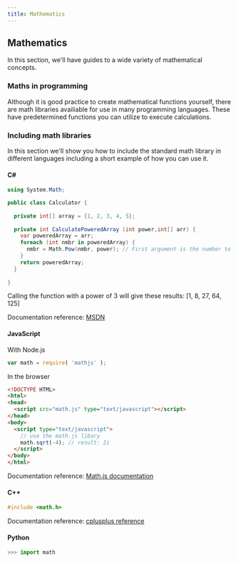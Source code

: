 ```yaml
---
title: Mathematics
---
```

## Mathematics

In this section, we'll have guides to a wide variety of mathematical concepts.

### Maths in programming
Although it is good practice to create mathematical functions yourself, there are math libraries availiable for use in many programming languages. These have predetermined functions you can utilize to execute calculations.

### Including math libraries
In this section we'll show you how to include the standard math library in different languages including a short example of how you can use it.

#### C#
``` cs
using System.Math;

public class Calculator {
  
  private int[] array = {1, 2, 3, 4, 5};
  
  private int CalculatePoweredArray (int power,int[] arr) {
    var poweredArray = arr;
    foreach (int nmbr in poweredArray) {
      nmbr = Math.Pow(nmbr, power); // First argument is the number to be raised, second argument is the power
    }
    return poweredArray;
  }
  
}
```

Calling the function with a power of 3 will give these results:
[1, 8, 27, 64, 125]

Documentation reference: [MSDN](https://msdn.microsoft.com/en-us/library/system.math(v=vs.110).aspx)

#### JavaScript
With Node.js
``` javascript
var math = require( 'mathjs' );
```

In the browser
``` html
<!DOCTYPE HTML>
<html>
<head>
  <script src="math.js" type="text/javascript"></script>
</head>
<body>
  <script type="text/javascript">
    // use the math.js libary
    math.sqrt(-4); // result: 2i
  </script>
</body>
</html>
```

Documentation reference: [Math.js documentation](http://mathjs.org/docs/index.html)

#### C++
``` cpp
#include <math.h>
```

Documentation reference: [cplusplus reference](http://www.cplusplus.com/reference/cmath/)

#### Python
``` python
>>> import math
```


